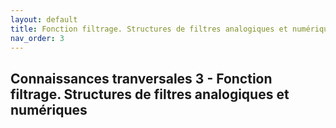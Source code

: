```yaml
---
layout: default
title: Fonction filtrage. Structures de filtres analogiques et numériques
nav_order: 3
---
```


## Connaissances tranversales 3 - Fonction filtrage. Structures de filtres analogiques et numériques
